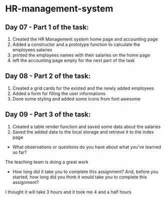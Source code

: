 # HR-management-system

## Day 07 - Part 1 of the task:
1. Created the HR Management system home page and accounting page
2. Added a constructor and a prototype function to calculate the employees salaries
3. printed the employees names with their salaries on the home page
3. left the accounting page empty for the next part of the task

## Day 08 - Part 2 of the task:
1. Created a grid cards for the existed and the newly added employees
2. Added a form for filling the user informations
3. Done some styling and added some icons from font awesome

## Day 09 - Part 3 of the task:
1. Created a table render function and saved some data about the salaries
2. Saved the added data to the local storage and retrieve it to the index page

- What observations or questions do you have about what you’ve learned so far?

The teaching team is doing a great work

- How long did it take you to complete this assignment? And, before you started, how long did you think it would take you to complete this assignment?

I thought it will take 3 hours and it took me 4 and a half hours